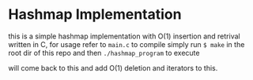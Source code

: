 # Hashmap Implementation

this is a simple hashmap implementation with O(1) insertion and retrival written in C, for usage refer to `main.c` to compile simply run `$ make` in the root dir of this repo and then `./hashmap_program` to execute

will come back to this and add O(1) deletion and iterators to this.
